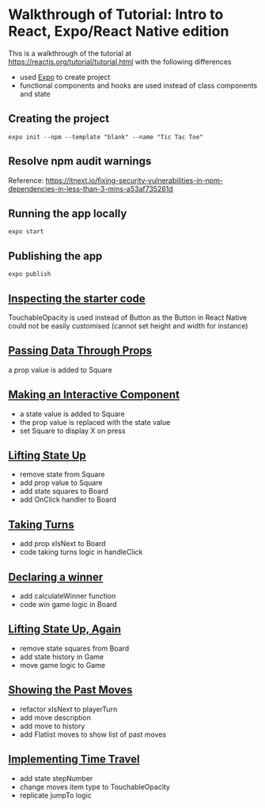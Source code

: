 # Walkthrough of Tutorial: Intro to React, Expo/React Native edition

This is a walkthrough of the tutorial at https://reactjs.org/tutorial/tutorial.html with the following differences

- used [Expo](https://expo.io/) to create project
- functional components and hooks are used instead of class components and state

## Creating the project

```
expo init --npm --template "blank" --name "Tic Tac Toe"
```

## Resolve npm audit warnings

Reference: https://itnext.io/fixing-security-vulnerabilities-in-npm-dependencies-in-less-than-3-mins-a53af735261d

## Running the app locally

```
expo start
```

## Publishing the app

```
expo publish
```

## [Inspecting the starter code](https://reactjs.org/tutorial/tutorial.html#inspecting-the-starter-code)

TouchableOpacity is used instead of Button as the Button in React Native could not be easily customised (cannot set height and
width for instance)

## [Passing Data Through Props](https://reactjs.org/tutorial/tutorial.html#passing-data-through-props)

a prop value is added to Square

## [Making an Interactive Component](https://reactjs.org/tutorial/tutorial.html#making-an-interactive-component)

- a state value is added to Square
- the prop value is replaced with the state value
- set Square to display X on press

## [Lifting State Up](https://reactjs.org/tutorial/tutorial.html#lifting-state-up)

- remove state from Square
- add prop value to Square
- add state squares to Board
- add OnClick handler to Board

## [Taking Turns](https://reactjs.org/tutorial/tutorial.html#taking-turns)

- add prop xIsNext to Board
- code taking turns logic in handleClick

## [Declaring a winner](https://reactjs.org/tutorial/tutorial.html#declaring-a-winner)

- add calculateWinner function
- code win game logic in Board

## [Lifting State Up, Again](https://reactjs.org/tutorial/tutorial.html#lifting-state-up-again)

- remove state squares from Board
- add state history in Game
- move game logic to Game

## [Showing the Past Moves](https://reactjs.org/tutorial/tutorial.html#showing-the-past-moves)

- refactor xIsNext to playerTurn
- add move description
- add move to history
- add Flatlist moves to show list of past moves

## [Implementing Time Travel](https://reactjs.org/tutorial/tutorial.html#implementing-time-travel)

- add state stepNumber
- change moves item type to TouchableOpacity
- replicate jumpTo logic
